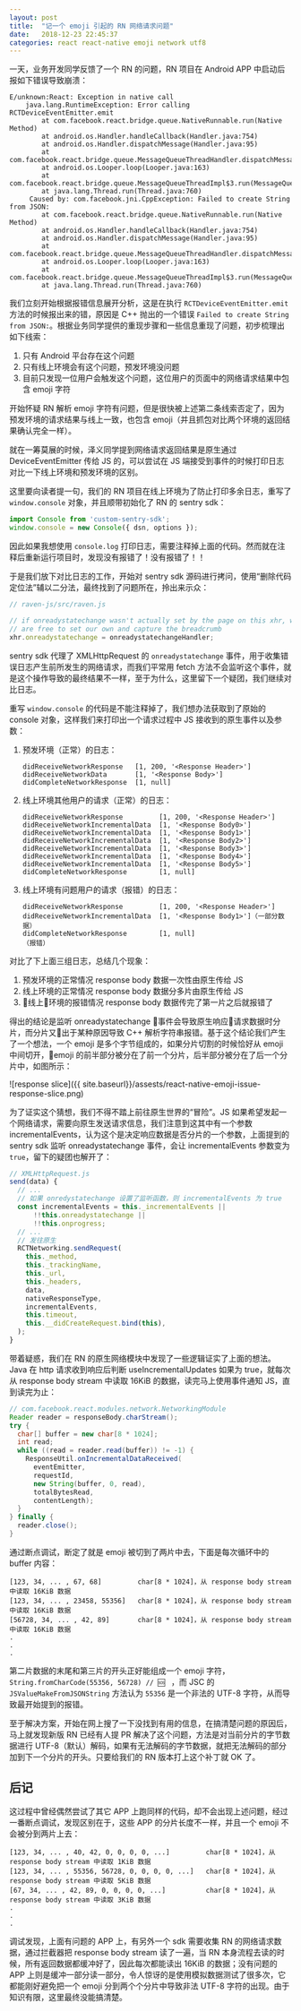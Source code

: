 ```yaml
---
layout: post
title:  "记一个 emoji 引起的 RN 网络请求问题"
date:   2018-12-23 22:45:37
categories: react react-native emoji network utf8
---
```


一天，业务开发同学反馈了一个 RN 的问题，RN 项目在 Android APP 中启动后报如下错误导致崩溃：

```
E/unknown:React: Exception in native call
    java.lang.RuntimeException: Error calling RCTDeviceEventEmitter.emit
        at com.facebook.react.bridge.queue.NativeRunnable.run(Native Method)
        at android.os.Handler.handleCallback(Handler.java:754)
        at android.os.Handler.dispatchMessage(Handler.java:95)
        at com.facebook.react.bridge.queue.MessageQueueThreadHandler.dispatchMessage(MessageQueueThreadHandler.java:31)
        at android.os.Looper.loop(Looper.java:163)
        at com.facebook.react.bridge.queue.MessageQueueThreadImpl$3.run(MessageQueueThreadImpl.java:204)
        at java.lang.Thread.run(Thread.java:760)
     Caused by: com.facebook.jni.CppException: Failed to create String from JSON: 
        at com.facebook.react.bridge.queue.NativeRunnable.run(Native Method) 
        at android.os.Handler.handleCallback(Handler.java:754) 
        at android.os.Handler.dispatchMessage(Handler.java:95) 
        at com.facebook.react.bridge.queue.MessageQueueThreadHandler.dispatchMessage(MessageQueueThreadHandler.java:31) 
        at android.os.Looper.loop(Looper.java:163) 
        at com.facebook.react.bridge.queue.MessageQueueThreadImpl$3.run(MessageQueueThreadImpl.java:204) 
        at java.lang.Thread.run(Thread.java:760)
```

我们立刻开始根据报错信息展开分析，这是在执行 `RCTDeviceEventEmitter.emit` 方法的时候报出来的错，原因是 C++ 抛出的一个错误 `Failed to create String from JSON:`。根据业务同学提供的重现步骤和一些信息重现了问题，初步梳理出如下线索：

1. 只有 Android 平台存在这个问题
2. 只有线上环境会有这个问题，预发环境没问题
3. 目前只发现一位用户会触发这个问题，这位用户的页面中的网络请求结果中包含 emoji 字符

开始怀疑 RN 解析 emoji 字符有问题，但是很快被上述第二条线索否定了，因为预发环境的请求结果与线上一致，也包含 emoji（并且抓包对比两个环境的返回结果确认完全一样）。

就在一筹莫展的时候，泽义同学提到网络请求返回结果是原生通过 DeviceEventEmitter 传给 JS 的，可以尝试在 JS 端接受到事件的时候打印日志对比一下线上环境和预发环境的区别。

这里要向读者提一句，我们的 RN 项目在线上环境为了防止打印多余日志，重写了 `window.console` 对象，并且顺带初始化了 RN 的 sentry sdk：

``` js
import Console from 'custom-sentry-sdk';
window.console = new Console({ dsn, options });
```

因此如果我想使用 `console.log` 打印日志，需要注释掉上面的代码。然而就在注释后重新运行项目时，发现没有报错了！没有报错了！！

于是我们放下对比日志的工作，开始对 sentry sdk 源码进行拷问，使用“删除代码定位法”辅以二分法，最终找到了问题所在，拎出来示众：

``` js
// raven-js/src/raven.js

// if onreadystatechange wasn't actually set by the page on this xhr, we
// are free to set our own and capture the breadcrumb
xhr.onreadystatechange = onreadystatechangeHandler;
```

sentry sdk 代理了 XMLHttpRequest 的 `onreadystatechange` 事件，用于收集错误日志产生前所发生的网络请求，而我们平常用 fetch 方法不会监听这个事件，就是这个操作导致的最终结果不一样，至于为什么，这里留下一个疑团，我们继续对比日志。

重写 `window.console` 的代码是不能注释掉了，我们想办法获取到了原始的 console 对象，这样我们来打印出一个请求过程中 JS 接收到的原生事件以及参数：

1. 预发环境（正常）的日志：

    ```
    didReceiveNetworkResponse   [1, 200, '<Response Header>']
    didReceiveNetworkData       [1, '<Response Body>']
    didCompleteNetworkResponse  [1, null]
    ```

2. 线上环境其他用户的请求（正常）的日志：

    ```
    didReceiveNetworkResponse         [1, 200, '<Response Header>']
    didReceiveNetworkIncrementalData  [1, '<Response Body0>']
    didReceiveNetworkIncrementalData  [1, '<Response Body1>']
    didReceiveNetworkIncrementalData  [1, '<Response Body2>']
    didReceiveNetworkIncrementalData  [1, '<Response Body3>']
    didReceiveNetworkIncrementalData  [1, '<Response Body4>']
    didReceiveNetworkIncrementalData  [1, '<Response Body5>']
    didCompleteNetworkResponse        [1, null]
    ```

3. 线上环境有问题用户的请求（报错）的日志：

    ```
    didReceiveNetworkResponse         [1, 200, '<Response Header>']
    didReceiveNetworkIncrementalData  [1, '<Response Body1>']（一部分数据）
    didCompleteNetworkResponse        [1, null]
    （报错）
    ```

对比了下上面三组日志，总结几个现象：

1. 预发环境的正常情况 response body 数据一次性由原生传给 JS
2. 线上环境的正常情况 response body 数据分多片由原生传给 JS
3. 线上环境的报错情况 response body 数据传完了第一片之后就报错了

得出的结论是监听 onreadystatechange 事件会导致原生响应请求数据时分片，而分片又出于某种原因导致 C++ 解析字符串报错。基于这个结论我们产生了一个想法，一个 emoji 是多个字节组成的，如果分片切割的时候恰好从 emoji 中间切开，emoji 的前半部分被分在了前一个分片，后半部分被分在了后一个分片中，如图所示：

![response slice]({{ site.baseurl}}/assests/react-native-emoji-issue-response-slice.png)

为了证实这个猜想，我们不得不踏上前往原生世界的“冒险”。JS 如果希望发起一个网络请求，需要向原生发送请求信息，我们注意到这其中有一个参数 incrementalEvents，认为这个是决定响应数据是否分片的一个参数，上面提到的 sentry sdk 监听 onreadystatechange 事件，会让 incrementalEvents 参数变为 `true`，留下的疑团也解开了：

``` js
// XMLHttpRequest.js
send(data) {
  // ...
  // 如果 onredystatechange 设置了监听函数，则 incrementalEvents 为 true
  const incrementalEvents = this._incrementalEvents ||
      !!this.onreadystatechange ||
      !!this.onprogress;
  // ...
  // 发往原生
  RCTNetworking.sendRequest(
    this._method,
    this._trackingName,
    this._url,
    this._headers,
    data,
    nativeResponseType,
    incrementalEvents,
    this.timeout,
    this.__didCreateRequest.bind(this),
  );
}
```

带着疑惑，我们在 RN 的原生网络模块中发现了一些逻辑证实了上面的想法。Java 在 http 请求收到响应后判断 useIncrementalUpdates 如果为 true，就每次从 response body stream 中读取 16KiB 的数据，读完马上使用事件通知 JS，直到读完为止：

``` java
// com.facebook.react.modules.network.NetworkingModule
Reader reader = responseBody.charStream();
try {
  char[] buffer = new char[8 * 1024];
  int read;
  while ((read = reader.read(buffer)) != -1) {
    ResponseUtil.onIncrementalDataReceived(
      eventEmitter,
      requestId,
      new String(buffer, 0, read),
      totalBytesRead,
      contentLength);
  }
} finally {
  reader.close();
}
```

通过断点调试，断定了就是 emoji 被切到了两片中去，下面是每次循环中的 buffer 内容：

```
[123, 34, ... , 67, 68]         char[8 * 1024]，从 response body stream 中读取 16KiB 数据
[123, 34, ... , 23458, 55356]   char[8 * 1024]，从 response body stream 中读取 16KiB 数据
[56728, 34, ... , 42, 89]       char[8 * 1024]，从 response body stream 中读取 16KiB 数据
.
.
.
```

第二片数据的末尾和第三片的开头正好能组成一个 emoji 字符，`String.fromCharCode(55356, 56728) // 🆘 `  ，而 JSC 的 `JSValueMakeFromJSONString` 方法认为 `55356` 是一个非法的 UTF-8 字符，从而导致最开始提到的报错。

至于解决方案，开始在网上搜了一下没找到有用的信息，在搞清楚问题的原因后，马上就发现新版 RN 已经有人提 PR 解决了这个问题，方法是对当前分片的字节数据进行 UTF-8（默认）解码，如果有无法解码的字节数据，就把无法解码的部分加到下一个分片的开头。只要给我们的 RN 版本打上这个补丁就 OK 了。

## 后记

这过程中曾经偶然尝试了其它 APP 上跑同样的代码，却不会出现上述问题，经过一番断点调试，发现区别在于，这些 APP 的分片长度不一样，并且一个 emoji 不会被分到两片上去：

```
[123, 34, ... , 40, 42, 0, 0, 0, 0, ...]         char[8 * 1024]，从 response body stream 中读取 1KiB 数据
[123, 34, ... , 55356, 56728, 0, 0, 0, 0, ...]   char[8 * 1024]，从 response body stream 中读取 5KiB 数据
[67, 34, ... , 42, 89, 0, 0, 0, 0, ...]          char[8 * 1024]，从 response body stream 中读取 3KiB 数据
.
.
.
```

调试发现，上面有问题的 APP 上，有另外一个 sdk 需要收集 RN 的网络请求数据，通过拦截器把 response body stream 读了一遍，当 RN 本身流程去读的时候，所有返回数据都缓冲好了，因此每次都能读出 16KiB 的数据；没有问题的 APP 上则是缓冲一部分读一部分，令人惊讶的是使用模拟数据测试了很多次，它都能刚好避免把一个 emoji 分到两个个分片中导致非法 UTF-8 字符的出现。由于知识有限，这里最终没能搞清楚。
